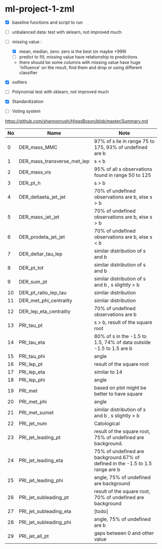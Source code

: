 # ml-project-1-zml

- [x] baseline functions and script to run
- [ ] unbalanced data: test with sklearn, not improved much
- [ ] missing value : 
  - [x] mean, median, zero: zero is the best (or maybe +999)
  - [ ] predict to fill, missing value have relationship to predictions
  - there should be some columns with missing value have huge 'influence' on the result, find them and drop or using different classifier
- [x] outliers 
- [ ] Polynomial test with sklearn, not improved much
- [x] Standardization
- [ ] Voting system


https://github.com/shannonrush/HiggsBoson/blob/master/Summary.md

| No | Name | Note |
| ---- | --------------------------- | ------------------------------------------------------------ |
| 0    | DER_mass_MMC                | 97% of s lie in range 75 to 175, 93% of  undefined are b     |
| 1    | DER_mass_transverse_met_lep | s < b                                                        |
| 2    | DER_mass_vis                | 95% of all s observations found in range 50 to 125           |
| 3    | DER_pt_h                    | s > b                                                        |
| 4    | DER_deltaeta_jet_jet        | 70% of undefined observations are b, else s > b              |
| 5    | DER_mass_jet_jet            | 70% of undefined observations are b, else s > b              |
| 6    | DER_prodeta_jet_jet         | 70% of undefined observations are b, else s < b              |
| 7    | DER_deltar_tau_lep          | similar distribution of s and b                              |
| 8    | DER_pt_tot                  | similar distribution of s and b                              |
| 9    | DER_sum_pt                  | similar distribution of s and b , s slightly > b             |
| 10   | DER_pt_ratio_lep_tau        | similar distribution                                         |
| 11   | DER_met_phi_centrality      | similar distribution                                         |
| 12   | DER_lep_eta_centrality      | 70% of undefined observations are b                          |
| 13   | PRI_tau_pt                  | s > b, result of the square root                             |
| 14   | PRI_tau_eta                 | 80% of s in the -1.5 to 1.5, 74% of data outside -1.5 to 1.5 are b |
| 15   | PRI_tau_phi                 | angle                                                        |
| 16   | PRI_lep_pt                  | result of the square root                                    |
| 17   | PRI_lep_eta                 | similar to 14                                                |
| 18   | PRI_lep_phi                 | angle                                                        |
| 19   | PRI_met                     | based on plot might be better to have square                 |
| 20   | PRI_met_phi                 | angle                                                        |
| 21   | PRI_met_sumet               | similar distribution of s and b , s slightly > b             |
| 22   | PRI_jet_num                 | Catological                                                  |
| 23   | PRI_jet_leading_pt          | result of the square root, 75% of undefined are background.  |
| 24   | PRI_jet_leading_eta         | 75% of undefined are background.67% of defined in the -1.5 to 1.5 range  are b |
| 25   | PRI_jet_leading_phi         | angle, 75% of undefined are background                       |
| 26   | PRI_jet_subleading_pt       | result of the square root, 70% of undefined are background   |
| 27   | PRI_jet_subleading_eta      | [todo]                                                       |
| 28   | PRI_jet_subleading_phi      | angle, 75% of undefined are b                                |
| 29   | PRI_jet_all_pt              | gaps between 0 and other value                               |
